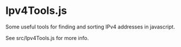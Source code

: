 # Ipv4Tools.js
Some useful tools for finding and sorting IPv4 addresses in javascript.

See src/Ipv4Tools.js for more info.

